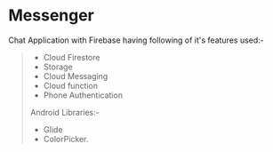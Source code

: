 # Messenger

Chat Application with Firebase having following of it's features used:-
>
>- Cloud Firestore
>- Storage
>- Cloud Messaging
>- Cloud function
>- Phone Authentication
>
> Android Libraries:-
>- Glide 
>- ColorPicker.
